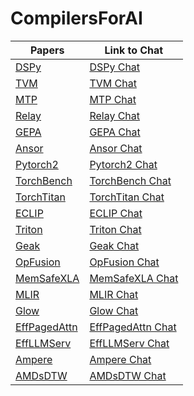 # CompilersForAI

| Papers        | Link to Chat  |
| ------------- | ------------- |
| [DSPy](https://arxiv.org/pdf/2310.03714)                                              | [DSPy Chat](https://chatgpt.com/share/68c1b486-d4c8-8003-bcdf-c49ed67beeb6)          |
| [TVM](https://arxiv.org/abs/1802.04799)                                               | [TVM Chat](https://chatgpt.com/share/68c1c3d4-4d38-8003-af6b-add7e9dea83d)           |
| [MTP](https://arxiv.org/abs/2405.08965)                                               | [MTP Chat](https://chatgpt.com/share/68c83f6b-4650-8003-a8c4-e5e5d4ee0a29) | 
| [Relay](https://arxiv.org/abs/1904.08368)                                             | [Relay Chat](https://chatgpt.com/share/68c84265-e110-8003-930c-164aec183ec0) | 
| [GEPA](https://arxiv.org/abs/2507.19457)                                              | [GEPA Chat](https://chatgpt.com/share/68caed74-66e4-8003-b2c1-4f0b2f03d055) | 
| [Ansor](https://arxiv.org/abs/2006.06762)                                             | [Ansor Chat](https://chatgpt.com/share/68caf481-8794-8003-b9a2-92cffb869713) | 
| [Pytorch2](https://dl.acm.org/doi/10.1145/3620665.3640366)                            | [Pytorch2 Chat](https://chatgpt.com/share/68d09e70-35bc-8003-854a-04fc0ad66127) | 
| [TorchBench](https://arxiv.org/abs/2304.14226)                                        | [TorchBench Chat](https://chatgpt.com/share/68d0a01c-f2b8-8003-a5ed-939c6081a71b) | 
| [TorchTitan](https://arxiv.org/abs/2410.06511)                                        | [TorchTitan Chat](https://chatgpt.com/share/68d4048f-7d7c-8003-8ccc-0a92f98aba91) | 
| [ECLIP](https://arxiv.org/abs/2506.12598)                                             | [ECLIP Chat](https://chatgpt.com/share/68d40832-54a4-8003-b244-4c4f0718a572) | 
| [Triton](https://dl.acm.org/doi/10.1145/3315508.3329973)                              | [Triton Chat](https://chatgpt.com/share/68da7690-0b00-8003-a015-1e281f34f3b2) | 
| [Geak](https://arxiv.org/abs/2507.23194)                                              | [Geak Chat](https://chatgpt.com/share/68da7b70-4c28-8003-948e-9af32f31db01) | 
| [OpFusion](https://arxiv.org/abs/2301.13062)                                          | [OpFusion Chat](https://chatgpt.com/share/68dd7be1-9b68-8003-a43c-08d40aa6b9ea) | 
| [MemSafeXLA](https://arxiv.org/abs/2206.14148)                                        | [MemSafeXLA Chat](https://chatgpt.com/share/68dd7bdf-9a78-8003-bd07-1b9769f339a6) | 
| [MLIR](https://arxiv.org/abs/2002.11054)                                              | [MLIR Chat](https://chatgpt.com/share/68f664aa-c640-8003-bf5f-cec6972a4d35) | 
| [Glow](https://arxiv.org/abs/1805.00907)                                              | [Glow Chat](https://chatgpt.com/share/68f6648a-7c70-8003-9dd3-2d96bfb52a6e) | 
| [EffPagedAttn](https://arxiv.org/abs/2309.06180)                                      | [EffPagedAttn Chat](https://chatgpt.com/c/68fd1c94-8760-8332-9395-682289276901) | 
| [EffLLMServ](https://arxiv.org/abs/2503.18292)                                        | [EffLLMServ Chat](https://chatgpt.com/share/68ffb84a-b83c-8003-9a6f-b9cee67b01b8) | 
| [Ampere](https://arxiv.org/abs/2208.11174)                                            | [Ampere Chat](https://chatgpt.com/share/69025da0-50b4-8003-b1c8-36492c76e583) | 
| [AMDsDTW](https://arxiv.org/abs/2403.06931)                                           | [AMDsDTW Chat](https://chatgpt.com/share/69026a94-c064-8003-be70-57f33be75ccd) | 

